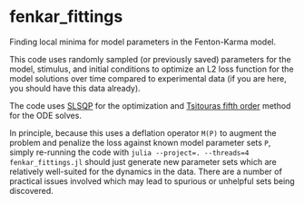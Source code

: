 # fenkar_fittings
Finding local minima for model parameters in the Fenton-Karma model.

This code uses randomly sampled (or previously saved) parameters for the model, stimulus, and initial conditions to optimize an L2 loss function for the model solutions over time compared to experimental data (if you are here, you should have this data already).

The code uses [SLSQP](https://nlopt.readthedocs.io/en/latest/NLopt_Algorithms/#slsqp) for the optimization and [Tsitouras fifth order](https://diffeq.sciml.ai/stable/solvers/ode_solve/) method for the ODE solves.

In principle, because this uses a deflation operator `M(P)` to augment the problem and penalize the loss against known model parameter sets `P`, simply re-running the code with
  ```julia --project=. --threads=4 fenkar_fittings.jl``` 
should just generate new parameter sets which are relatively well-suited for the dynamics in the data. There are a number of practical issues involved which may lead to spurious or unhelpful sets being discovered.
